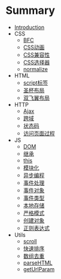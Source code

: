 # Summary

* [Introduction](README.md)
* CSS
   * [BFC](CSS/BFC.md)
   * [CSS动画](CSS/CSS动画.md)
   * [CSS兼容性](CSS/CSS兼容性.md)
   * [CSS选择器](CSS/CSS选择器.md)
   * [normalize](CSS/normalize.md)
* HTML
   * [script标签](HTML/script标签.md)
   * [圣杯布局](HTML/圣杯布局.md)
   * [双飞翼布局](HTML/双飞翼布局.md)
* HTTP
   * [Ajax](HTTP/Ajax.md)
   * [跨域](HTTP/跨域.md)
   * [状态码](HTTP/状态码.md)
   * [访问页面过程](HTTP/访问页面过程.md)
* JS
   * [DOM](JS/DOM.md)
   * [继承](JS/继承.md)
   * [this](JS/this.md)
   * [模块化](JS/模块化.md)
   * [异步编程](JS/异步编程.md)
   * [事件处理](JS/事件处理.md)
   * [事件对象](JS/事件对象.md)
   * [事件类型](JS/事件类型.md)
   * [本地存储](JS/本地存储.md)
   * [严格模式](JS/严格模式.md)
   * [创建对象](JS/创建对象.md)
   * [正则表达式](JS/正则表达式.md)
* Utils
   * [scroll](Utils/scroll.md)
   * [快速排序](Utils/快速排序.md)
   * [数组去重](Utils/数组去重.md)
   * [parseHTML](Utils/parseHTML.md)
   * [getUrlParam](Utils/getUrlParam.md)

